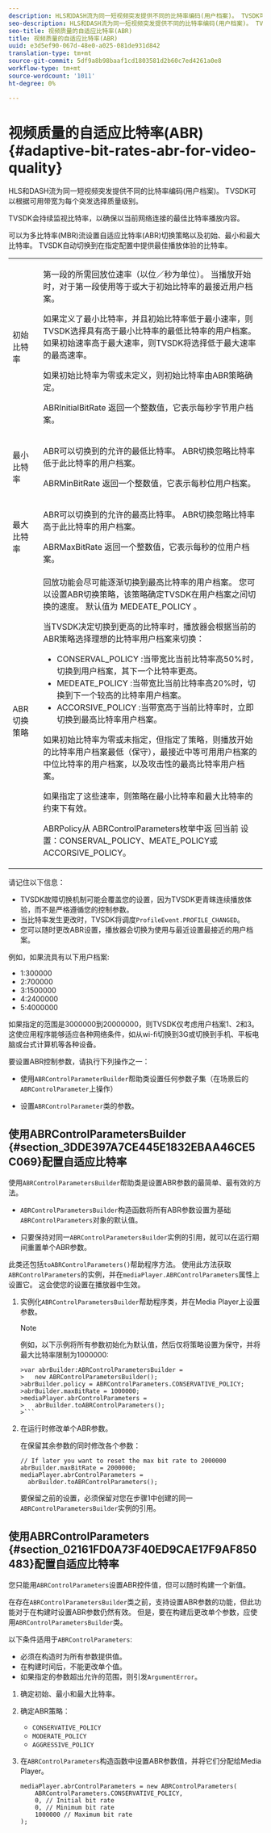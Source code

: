 ```yaml
---
description: HLS和DASH流为同一短视频突发提供不同的比特率编码(用户档案)。 TVSDK可以根据可用带宽为每个突发选择质量级别。
seo-description: HLS和DASH流为同一短视频突发提供不同的比特率编码(用户档案)。 TVSDK可以根据可用带宽为每个突发选择质量级别。
seo-title: 视频质量的自适应比特率(ABR)
title: 视频质量的自适应比特率(ABR)
uuid: e3d5ef90-067d-48e0-a025-081de931d842
translation-type: tm+mt
source-git-commit: 5df9a8b98baaf1cd1803581d2b60c7ed4261a0e8
workflow-type: tm+mt
source-wordcount: '1011'
ht-degree: 0%

---
```



# 视频质量的自适应比特率(ABR){#adaptive-bit-rates-abr-for-video-quality}

HLS和DASH流为同一短视频突发提供不同的比特率编码(用户档案)。 TVSDK可以根据可用带宽为每个突发选择质量级别。

TVSDK会持续监视比特率，以确保以当前网络连接的最佳比特率播放内容。

可以为多比特率(MBR)流设置自适应比特率(ABR)切换策略以及初始、最小和最大比特率。 TVSDK自动切换到在指定配置中提供最佳播放体验的比特率。

<table id="table_AF838E082235406AA359BF1C1A77F85F"> 
 <tbody> 
  <tr> 
   <td colname="col01"> 初始比特率 </td> 
   <td colname="col2"> <p>第一段的所需回放位速率（以位／秒为单位）。 当播放开始时，对于第一段使用等于或大于初始比特率的最接近用户档案。 </p> <p> 如果定义了最小比特率，并且初始比特率低于最小速率，则TVSDK选择具有高于最小比特率的最低比特率的用户档案。 如果初始速率高于最大速率，则TVSDK将选择低于最大速率的最高速率。 </p> <p>如果初始比特率为零或未定义，则初始比特率由ABR策略确定。 </p> <p> <span class="apiname"> ABRInitialBitRate </span> 返回一个整数值，它表示每秒字节用户档案。 </p> </td> 
  </tr> 
  <tr> 
   <td colname="col01"> 最小比特率 </td> 
   <td colname="col2"> <p>ABR可以切换到的允许的最低比特率。 ABR切换忽略比特率低于此比特率的用户档案。 </p> <p> <span class="apiname"> ABRMinBitRate </span> 返回一个整数值，它表示每秒位用户档案。 </p> </td> 
  </tr> 
  <tr> 
   <td colname="col01"> 最大比特率 </td> 
   <td colname="col2"> <p>ABR可以切换到的允许的最高比特率。 ABR切换忽略比特率高于此比特率的用户档案。 </p> <p> <span class="apiname"> ABRMaxBitRate </span> 返回一个整数值，它表示每秒的位用户档案。 </p> </td> 
  </tr> 
  <tr> 
   <td colname="col01"> ABR切换策略 </td> 
   <td colname="col2"> 回放功能会尽可能逐渐切换到最高比特率的用户档案。 您可以设置ABR切换策略，该策略确定TVSDK在用户档案之间切换的速度。 默认值为<span class="codeph"> MEDEATE_POLICY </span>。 <p>当TVSDK决定切换到更高的比特率时，播放器会根据当前的ABR策略选择理想的比特率用户档案来切换： 
     <ul id="ul_058D0FFC944C476A83BB9E756B95DEBD"> 
      <li id="li_C690A12DC34C4754B01C2D0616FB6A0A"> <span class="codeph"> CONSERVAL_POLICY  </span>:当带宽比当前比特率高50%时，切换到用户档案，其下一个比特率更高。 </li> 
      <li id="li_FF5BDB099B554940AC296938C7A12B81"> <span class="codeph"> MEDEATE_POLICY  </span>:当带宽比当前比特率高20%时，切换到下一个较高的比特率用户档案。 </li> 
      <li id="li_E602508429864C279BF78360E95718A6"> <span class="codeph"> ACCORSIVE_POLICY  </span>:当带宽高于当前比特率时，立即切换到最高比特率用户档案。 </li> 
     </ul> </p> <p>如果初始比特率为零或未指定，但指定了策略，则播放开始的比特率用户档案最低（保守），最接近中等可用用户档案的中位比特率的用户档案，以及攻击性的最高比特率用户档案。 </p> <p>如果指定了这些速率，则策略在最小比特率和最大比特率的约束下有效。 </p> <p> <span class="codeph"> ABRPolicy从 </span> ABRControlParameters枚举中返 <span class="codeph"> 回当前 </span> 设置：CONSERVAL_POLICY、MEATE_POLICY或ACCORSIVE_POLICY。 </p> </td> 
  </tr> 
 </tbody> 
</table>

请记住以下信息：

* TVSDK故障切换机制可能会覆盖您的设置，因为TVSDK更青睐连续播放体验，而不是严格遵循您的控制参数。
* 当比特率发生更改时，TVSDK将调度`ProfileEvent.PROFILE_CHANGED`。
* 您可以随时更改ABR设置，播放器会切换为使用与最近设置最接近的用户档案。

例如，如果流具有以下用户档案:

* 1:300000
* 2:700000
* 3:1500000
* 4:2400000
* 5:4000000

如果指定的范围是3000000到20000000，则TVSDK仅考虑用户档案1、2和3。 这使应用程序能够适应各种网络条件，如从wi-fi切换到3G或切换到手机、平板电脑或台式计算机等各种设备。

要设置ABR控制参数，请执行下列操作之一：

* 使用`ABRControlParameterBuilder`帮助类设置任何参数子集（在场景后的`ABRControlParameter`上操作）

* 设置`ABRControlParameter`类的参数。

## 使用ABRControlParametersBuilder {#section_3DDE397A7CE445E1832EBAA46CE5C069}配置自适应比特率

使用`ABRControlParametersBuilder`帮助类是设置ABR参数的最简单、最有效的方法。

* `ABRControlParametersBuilder`构造函数将所有ABR参数设置为基础`ABRControlParameters`对象的默认值。

* 只要保持对同一`ABRControlParametersBuilder`实例的引用，就可以在运行期间重置单个ABR参数。

此类还包括`toABRControlParameters()`帮助程序方法。 使用此方法获取`ABRControlParameters`的实例，并在`mediaPlayer.ABRControlParameters`属性上设置它。 这会使您的设置在播放器中生效。

1. 实例化`ABRControlParametersBuilder`帮助程序类，并在Media Player上设置参数。

   >[!NOTE]
   >
   >例如，以下示例将所有参数初始化为默认值，然后仅将策略设置为保守，并将最大比特率限制为1000000:
   >
   >
   ```
   >var abrBuilder:ABRControlParametersBuilder =  
   >   new ABRControlParametersBuilder(); 
   >abrBuilder.policy = ABRControlParameters.CONSERVATIVE_POLICY; 
   >abrBuilder.maxBitRate = 1000000; 
   >mediaPlayer.abrControlParameters =  
   >   abrBuilder.toABRControlParameters();
   >```

1. 在运行时修改单个ABR参数。

   在保留其余参数的同时修改各个参数：

   ```
   // If later you want to reset the max bit rate to 2000000 
   abrBuilder.maxBitRate = 2000000; 
   mediaPlayer.abrControlParameters =  
     abrBuilder.toABRControlParameters();
   ```

   要保留之前的设置，必须保留对您在步骤1中创建的同一`ABRControlParametersBuilder`实例的引用。

## 使用ABRControlParameters {#section_02161FD0A73F40ED9CAE17F9AF850483}配置自适应比特率

您只能用`ABRControlParameters`设置ABR控件值，但可以随时构建一个新值。

在存在`ABRControlParametersBuilder`类之前，支持设置ABR参数的功能，但此功能对于在构建时设置ABR参数仍然有效。 但是，要在构建后更改单个参数，应使用`ABRControlParametersBuilder`类。

以下条件适用于`ABRControlParameters`:

* 必须在构造时为所有参数提供值。
* 在构建时间后，不能更改单个值。
* 如果指定的参数超出允许的范围，则引发`ArgumentError`。

1. 确定初始、最小和最大比特率。
1. 确定ABR策略：

   * `CONSERVATIVE_POLICY`
   * `MODERATE_POLICY`
   * `AGGRESSIVE_POLICY`

1. 在`ABRControlParameters`构造函数中设置ABR参数值，并将它们分配给Media Player。

   ```
   mediaPlayer.abrControlParameters = new ABRControlParameters( 
       ABRControlParameters.CONSERVATIVE_POLICY, 
       0, // Initial bit rate 
       0, // Minimum bit rate 
       1000000 // Maximum bit rate 
   );
   ```

